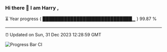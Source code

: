 ### Hi there 👋 I am Harry , 

⏳ Year progress { █████████████████████████████▁ } 99.87 %

---

⏰ Updated on Sun, 31 Dec 2023 12:28:59 GMT

![Progress Bar CI](https://github.com/duykhang68/duykhang68/workflows/Progress%20Bar%20CI/badge.svg)
